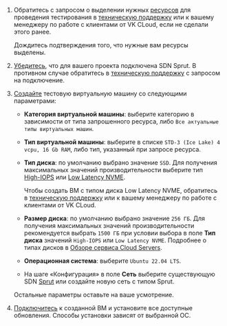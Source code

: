 1. Обратитесь c запросом о выделении нужных [ресурсов](../../concepts#test_item_selection) для проведения тестирования в [техническую поддержку](/ru/contacts) или к вашему менеджеру по работе с клиентами от VK CLoud, если не сделали этого ранее.

    Дождитесь подтверждения того, что нужные вам ресурсы выделены.

1. [Убедитесь](/ru/tools-for-using-services/account/service-management/project-settings/manage#sdn_view), что для вашего проекта подключена SDN Sprut. В противном случае обратитесь в [техническую поддержку](/ru/contacts) c запросом на подключение.
1. [Создайте](/ru/computing/iaas/service-management/vm/vm-create) тестовую виртуальную машину со следующими параметрами:

    * **Категория виртуальной машины**: выберите категорию в зависимости от типа запрошенного ресурса, либо `Все актуальные типы виртуальных машин`.
    * **Тип виртуальной машины**: выберите в списке `STD-3 (Ice Lake) 4 vcpu, 16 Gb RAM`, либо тип, указанный при запросе ресурса.
    * **Тип диска**: по умолчанию выбрано значение `SSD`. Для получения максимальных значений производительности выберите тип [High-IOPS](/ru/computing/iaas/concepts/volume-sla#high_iops_ssd) или [Low Latency NVME](/ru/computing/iaas/concepts/volume-sla#low_latency_nvme).

       <info>

       Чтобы создать ВМ с типом диска Low Latency NVME, обратитесь в [техническую поддержку](/ru/contacts/) или к вашему менеджеру по работе с клиентами от VK CLoud.

       </info>

    * **Размер диска**: по умолчанию выбрано значение `256 ГБ`. Для получения максимальных значений производительности рекомендуется выбрать `1500 ГБ` при условии выбора в поле **Тип диска** значений `High-IOPS` или `Low Latency NVME`. Подробнее о типах дисков в [Обзоре сервиса Cloud Servers](/ru/computing/iaas/concepts/volume-sla).
    * **Операционная система**: выберите `Ubuntu 22.04 LTS`.
    * На шаге «Конфигурация» в поле **Сеть** выберите существующую SDN [Sprut](/ru/networks/vnet/concepts/sdn#sprut) или создайте новую сеть с типом Sprut.

    Остальные параметры оставьте на ваше усмотрение.

1. [Подключитесь](/ru/computing/iaas/service-management/vm/vm-connect) к созданной ВМ и установите все доступные обновления. Способы установки зависят от выбранной ОС.
